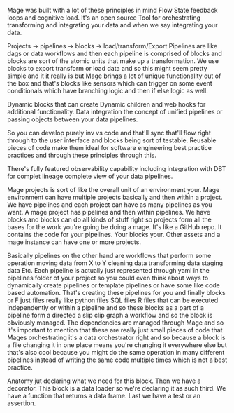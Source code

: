Mage was built with a lot of these principles in mind Flow State feedback loops and cognitive load.  It's an open source Tool for orchestrating transforming and integrating your data and when we say integrating your data. 

Projects -> pipelines -> blocks -> load/transform/Export
Pipelines are like dags or data workflows and then each pipeline is comprised of blocks and blocks are sort of the atomic units that make up a transformation. We use blocks to export transform or load data and so this might seem pretty simple and it it really is but Mage brings a lot of unique functionality out of the box and that's blocks like sensors which can  trigger on some event conditionals which have branching logic and then if else logic as well. 

Dynamic blocks that can create Dynamic children and web hooks for additional functionality. Data integration the concept of unified pipelines or passing objects between your data pipelines. 

So you can develop purely inv vs code and that'll sync that'll flow right through to the user interface and blocks being sort of testable. Reusable pieces of code make them ideal for software engineering best practice practices and through these principles through this.

There's fully featured observability capability including integration with DBT for complet lineage complete view of your data pipelines.  

Mage projects is sort of like the overall unit of an environment your. Mage environment can have multiple projects basically and then within a project. We have pipelines and each project can have as many pipelines as you want. A mage project has pipelines and then within pipelines. We have blocks and blocks can do all kinds of stuff right so projects  form all the bases for the work you're going be doing a mage. It's like a GitHub repo. It contains the code for your pipelines. Your blocks your. Other assets and a mage instance can have one or more projects.

Basically pipelines on the other hand are workflows that perform some operation moving data from X to Y cleaning data transforming data staging data Etc. Each pipeline is actually just represented through yaml in the pipelines folder of your project so you could even think about ways to dynamically create pipelines or template pipelines or have some like code based automation. That's creating these pipelines for you and finally blocks or F just files really like python files SQL files R files that can be executed independently or within a pipeline and so these blocks as a part of a pipeline form a directed a slip clip graph a workflow and so the block is obviously managed. The dependencies are managed through Mage and so it's important to mention that these are really just small pieces of code that Mages orchestrating it's a data orchestrator right and so because a block is a file changing it in one place means you're changing it everywhere else but that's also cool because you might do the same operation in many different pipelines instead of writing the same code multiple times which is not a best practice. 

Anatomy jut declaring what we need for this block. Then we have a decorator. This block is a data loader so we're declaring it as such  third. We have a function that returns a data frame. Last we have a test or an assertion.